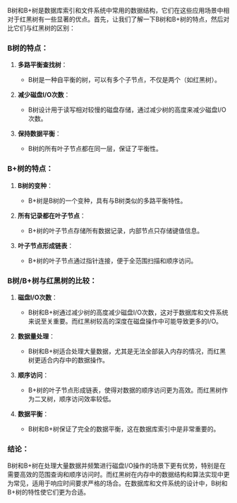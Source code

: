 B树和B+树是数据库索引和文件系统中常用的数据结构，它们在这些应用场景中相对于红黑树有一些显著的优点。首先，让我们了解一下B树和B+树的特点，然后对比它们与红黑树的区别：

### B树的特点：

1. **多路平衡查找树**：
    - B树是一种自平衡的树，可以有多个子节点，不仅是两个（如红黑树）。

2. **减少磁盘I/O次数**：
    - B树设计用于读写相对较慢的磁盘存储，通过减少树的高度来减少磁盘I/O次数。

3. **保持数据平衡**：
    - B树的所有叶子节点都在同一层，保证了平衡性。

### B+树的特点：

1. **B树的变种**：
    - B+树是B树的一个变种，具有与B树类似的多路平衡特性。

2. **所有记录都在叶子节点**：
    - B+树的叶子节点存储所有数据记录，内部节点只存储键值信息。

3. **叶子节点形成链表**：
    - B+树的叶子节点通过指针连接，便于全范围扫描和顺序访问。

### B树/B+树与红黑树的比较：

1. **磁盘I/O次数**：
    - B树和B+树通过减少树的高度减少磁盘I/O次数，这对于数据库和文件系统来说至关重要。而红黑树较高的深度在磁盘操作中可能导致更多的I/O。

2. **数据量处理**：
    - B树和B+树适合处理大量数据，尤其是无法全部装入内存的情况，而红黑树更适合内存中的数据操作。

3. **顺序访问**：
    - B+树的叶子节点形成链表，使得对数据的顺序访问更为高效。而红黑树作为二叉树，顺序访问效率较低。

4. **数据平衡**：
    - B树和B+树保证了完全的数据平衡，这在数据库索引中是非常重要的。

### 结论：

B树和B+树在处理大量数据并频繁进行磁盘I/O操作的场景下更有优势，特别是在需要高效的范围查询和顺序访问时。而红黑树在内存中的数据结构和算法实现中更为常见，适用于响应时间要求严格的场合。在数据库和文件系统的设计中，B树和B+树的特性使它们更为合适。